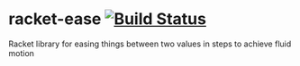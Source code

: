 # racket-ease [![Build Status](https://travis-ci.org/jackfirth/racket-ease.svg)](https://travis-ci.org/jackfirth/racket-ease)
Racket library for easing things between two values in steps to achieve fluid motion
